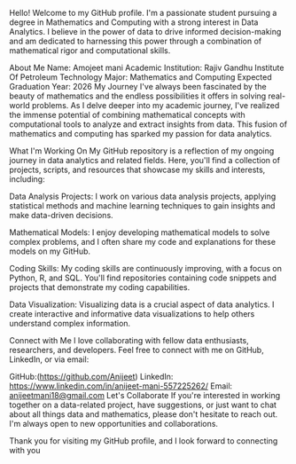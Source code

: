 Hello! Welcome to my GitHub profile. I'm a passionate student pursuing a degree in Mathematics and Computing with a strong interest in Data Analytics. I believe in the power of data to drive informed decision-making and am dedicated to harnessing this power through a combination of mathematical rigor and computational skills.

About Me
Name: Amojeet mani
Academic Institution: Rajiv Gandhu Institute Of Petroleum Technology
Major: Mathematics and Computing
Expected Graduation Year: 2026
My Journey
I've always been fascinated by the beauty of mathematics and the endless possibilities it offers in solving real-world problems. As I delve deeper into my academic journey, I've realized the immense potential of combining mathematical concepts with computational tools to analyze and extract insights from data. This fusion of mathematics and computing has sparked my passion for data analytics.

What I'm Working On
My GitHub repository is a reflection of my ongoing journey in data analytics and related fields. Here, you'll find a collection of projects, scripts, and resources that showcase my skills and interests, including:

Data Analysis Projects: I work on various data analysis projects, applying statistical methods and machine learning techniques to gain insights and make data-driven decisions.

Mathematical Models: I enjoy developing mathematical models to solve complex problems, and I often share my code and explanations for these models on my GitHub.

Coding Skills: My coding skills are continuously improving, with a focus on Python, R, and SQL. You'll find repositories containing code snippets and projects that demonstrate my coding capabilities.

Data Visualization: Visualizing data is a crucial aspect of data analytics. I create interactive and informative data visualizations to help others understand complex information.

Connect with Me
I love collaborating with fellow data enthusiasts, researchers, and developers. Feel free to connect with me on GitHub, LinkedIn, or via email:

GitHub:(https://github.com/Anijeet)
LinkedIn: https://www.linkedin.com/in/anijeet-mani-557225262/
Email: anijeetmani18@gmail.com
Let's Collaborate
If you're interested in working together on a data-related project, have suggestions, or just want to chat about all things data and mathematics, please don't hesitate to reach out. I'm always open to new opportunities and collaborations.

Thank you for visiting my GitHub profile, and I look forward to connecting with you

<!---
Anijeet/Anijeet is a ✨ special ✨ repository because its `README.md` (this file) appears on your GitHub profile.
You can click the Preview link to take a look at your changes.
--->
